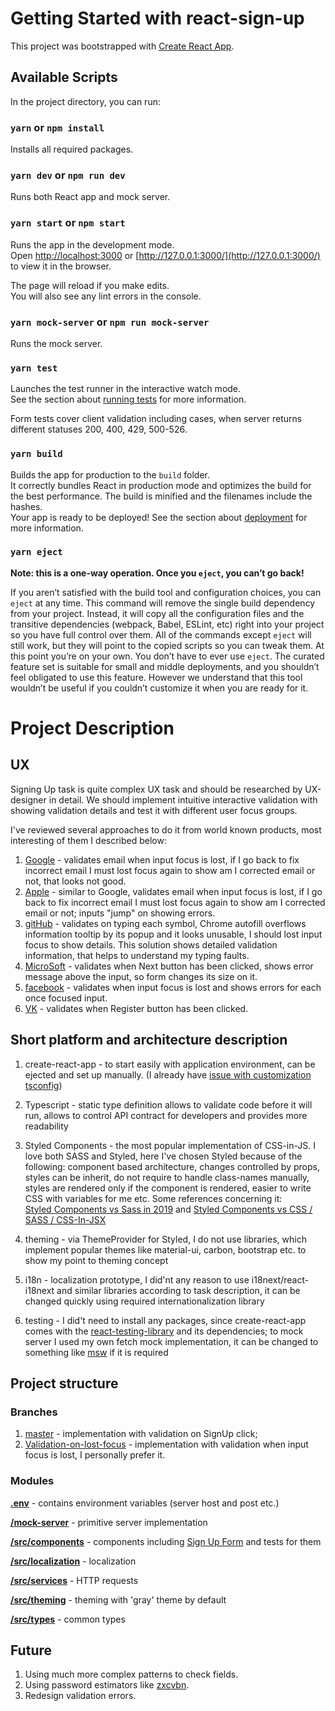 
# Getting Started with react-sign-up

This project was bootstrapped with [Create React App](https://github.com/facebook/create-react-app).

## Available Scripts

In the project directory, you can run:

### `yarn` or `npm install`

Installs all required packages.

### `yarn dev` or `npm run dev`

Runs both React app and mock server.

### `yarn start` or `npm start`

Runs the app in the development mode.\
Open [http://localhost:3000](http://localhost:3000) or [http://127.0.0.1:3000/](http://127.0.0.1:3000/) to view it in the browser.

The page will reload if you make edits.\
You will also see any lint errors in the console.

### `yarn mock-server` or `npm run mock-server`

Runs the mock server.

### `yarn test`

Launches the test runner in the interactive watch mode.\
See the section about [running tests](https://facebook.github.io/create-react-app/docs/running-tests) for more information.

Form tests cover client validation including cases, when server returns different statuses 200, 400, 429, 500-526.

### `yarn build`

Builds the app for production to the `build` folder.\
It correctly bundles React in production mode and optimizes the build for the best performance.
The build is minified and the filenames include the hashes.\
Your app is ready to be deployed!
See the section about [deployment](https://facebook.github.io/create-react-app/docs/deployment) for more information.

### `yarn eject`

**Note: this is a one-way operation. Once you `eject`, you can’t go back!**

If you aren’t satisfied with the build tool and configuration choices, you can `eject` at any time. This command will remove the single build dependency from your project. Instead, it will copy all the configuration files and the transitive dependencies (webpack, Babel, ESLint, etc) right into your project so you have full control over them. All of the commands except `eject` will still work, but they will point to the copied scripts so you can tweak them. At this point you’re on your own. You don’t have to ever use `eject`. The curated feature set is suitable for small and middle deployments, and you shouldn’t feel obligated to use this feature. However we understand that this tool wouldn’t be useful if you couldn’t customize it when you are ready for it.


# Project Description

## UX

Signing Up task is quite complex UX task and should be researched by UX-designer in detail. We should implement intuitive interactive validation with showing validation details and test it with different user focus groups.

I've reviewed several approaches to do it from world known products, most interesting of them I described below:
1) [Google](https://accounts.google.com/signup/v2/webcreateaccount?continue=https%3A%2F%2Faccounts.google.com%2FManageAccount%3Fnc%3D1&gmb=exp&biz=false&flowName=GlifWebSignIn&flowEntry=SignUp) - validates email when input focus is lost, if I go back to fix incorrect email I must lost focus again to show am I corrected email or not, that looks not good.
2) [Apple](https://appleid.apple.com/account) - similar to Google, validates email when input focus is lost, if I go back to fix incorrect email I must lost focus again to show am I corrected email or not; inputs "jump" on showing errors.
3) [gitHub](https://github.com/join) - validates on typing each symbol, Chrome autofill overflows information tooltip by its popup and it looks unusable, I should lost input focus to show details. This solution shows detailed validation information, that helps to understand my typing faults.
4) [MicroSoft](https://signup.live.com/signup?wa=wsignin1.0&rpsnv=13&rver=7.3.6963.0&wp=MBI_SSL&wreply=https%3a%2f%2fwww.microsoft.com%2fru-ru%2f&id=74335&aadredir=1&contextid=BC78EB1BD6E62EA6&bk=1623145272&uiflavor=web&lic=1&mkt=RU-RU&lc=1049&uaid=0c37966ce84a420fa67cfebda55d0cbc) -  validates when Next button has been clicked, shows error message above the input, so form changes its size on it.
5) [facebook](https://www.facebook.com/) - validates when input focus is lost and shows errors for each once focused input.
6) [VK](https://vk.com/) - validates when Register button has been clicked.


## Short platform and architecture description

1) create-react-app - to start easily with application environment, can be ejected and set up manually.
(I already have [issue with customization tsconfig](https://github.com/facebook/create-react-app/issues/8909))

2) Typescript - static type definition allows to validate code before it will run, allows to control API contract for developers and provides more readability

3) Styled Components - the most popular implementation of CSS-in-JS. 
I love both SASS and Styled, here I've chosen Styled because of the following:
component based architecture, changes controlled by props, styles can be inherit, do not require to handle class-names manually, styles are rendered only if the component is rendered, easier to write CSS with variables for me etc.
Some references concerning it:\
[Styled Components vs Sass in 2019](https://itnext.io/css-in-js-vs-pre-post-processors-in-2019-8b1e20c066ed) and
[Styled Components vs CSS / SASS / CSS-In-JSX](https://binyamin.medium.com/styled-components-vs-css-sass-css-in-jsx-c3c9268e8945)

4) theming - via ThemeProvider for Styled, I do not use libraries, which implement popular themes like material-ui, carbon, bootstrap etc. to show my point to theming concept

5) i18n - localization prototype, I did'nt any reason to use i18next/react-i18next and similar libraries according to task description, it can be changed quickly using required internationalization library

6) testing - I did't need to install any packages, since create-react-app comes with the [react-testing-library](https://www.npmjs.com/package/@testing-library/react) and its dependencies; to mock server I used my own fetch mock implementation, it can be changed to something like [msw](https://www.npmjs.com/package/msw) if it is required


## Project structure

### Branches
1) [master](https://github.com/PoltP/react-sign-up/tree/master) - implementation with validation on SignUp click;
2) [Validation-on-lost-focus](https://github.com/PoltP/react-sign-up/tree/Validation-on-lost-focus) - implementation with validation when input focus is lost, I personally prefer it.

### Modules

**[.env](https://github.com/PoltP/react-sign-up/blob/master/.env)** - contains environment variables (server host and post etc.)

**[/mock-server](https://github.com/PoltP/react-sign-up/tree/master/mock-server)** - primitive server implementation

**[/src/components](https://github.com/PoltP/react-sign-up/tree/master/src/components)** - components including [Sign Up Form](https://github.com/PoltP/react-sign-up/tree/master/src/components/form) and tests for them

**[/src/localization](https://github.com/PoltP/react-sign-up/tree/master/src/localization)** - localization

**[/src/services](https://github.com/PoltP/react-sign-up/tree/master/src/services)** - HTTP requests

**[/src/theming](https://github.com/PoltP/react-sign-up/tree/master/src/theming)** - theming with 'gray' theme by default

**[/src/types](https://github.com/PoltP/react-sign-up/tree/master/src/types)** - common types


## Future

1) Using much more complex patterns to check fields.
2) Using password estimators like [zxcvbn](https://www.npmjs.com/package/zxcvbn).
3) Redesign validation errors.